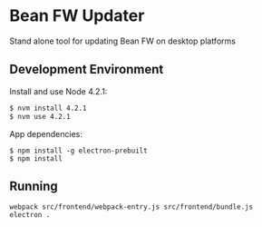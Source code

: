 # Bean FW Updater

Stand alone tool for updating Bean FW on desktop platforms

## Development Environment

Install and use Node 4.2.1:

```bash
$ nvm install 4.2.1
$ nvm use 4.2.1
```

App dependencies:

```
$ npm install -g electron-prebuilt
$ npm install
```


## Running

```
webpack src/frontend/webpack-entry.js src/frontend/bundle.js
electron .
```
